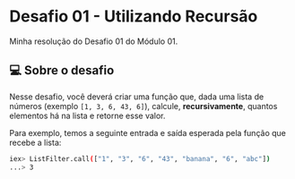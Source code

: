 # Desafio 01 - Utilizando Recursão
Minha resolução do Desafio 01 do Módulo 01.

## 💻 Sobre o desafio

Nesse desafio, você deverá criar uma função que, dada uma lista de números (exemplo `[1, 3, 6, 43, 6]`), calcule, **recursivamente**, quantos elementos há na lista e retorne esse valor.

Para exemplo, temos a seguinte entrada e saída esperada pela função que recebe a lista:

```bash
iex> ListFilter.call(["1", "3", "6", "43", "banana", "6", "abc"])
...> 3
